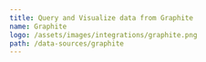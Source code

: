 ```yaml
---
title: Query and Visualize data from Graphite
name: Graphite
logo: /assets/images/integrations/graphite.png
path: /data-sources/graphite
---
```

